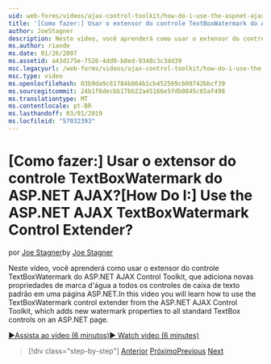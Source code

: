 ```yaml
---
uid: web-forms/videos/ajax-control-toolkit/how-do-i-use-the-aspnet-ajax-textboxwatermark-control-extender
title: '[Como fazer:] Usar o extensor do controle TextBoxWatermark do ASP.NET AJAX? | Microsoft Docs'
author: JoeStagner
description: Neste vídeo, você aprenderá como usar o extensor do controle TextBoxWatermark do ASP.NET AJAX Control Toolkit, que adiciona novas propriedades de marca d'água a um...
ms.author: riande
ms.date: 01/26/2007
ms.assetid: a43d175e-7526-4dd9-b8ed-9348c3c3dd39
msc.legacyurl: /web-forms/videos/ajax-control-toolkit/how-do-i-use-the-aspnet-ajax-textboxwatermark-control-extender
msc.type: video
ms.openlocfilehash: 03b9da9c61784b864b1cb452569cb09742bbcf39
ms.sourcegitcommit: 24b1f6decbb17bb22a45166e5fdb0845c65af498
ms.translationtype: MT
ms.contentlocale: pt-BR
ms.lasthandoff: 03/01/2019
ms.locfileid: "57032393"
---
```

<a name="how-do-i-use-the-aspnet-ajax-textboxwatermark-control-extender"></a><span data-ttu-id="7276a-104">[Como fazer:] Usar o extensor do controle TextBoxWatermark do ASP.NET AJAX?</span><span class="sxs-lookup"><span data-stu-id="7276a-104">[How Do I:] Use the ASP.NET AJAX TextBoxWatermark Control Extender?</span></span>
====================
<span data-ttu-id="7276a-105">por [Joe Stagner](https://github.com/JoeStagner)</span><span class="sxs-lookup"><span data-stu-id="7276a-105">by [Joe Stagner](https://github.com/JoeStagner)</span></span>

<span data-ttu-id="7276a-106">Neste vídeo, você aprenderá como usar o extensor do controle TextBoxWatermark do ASP.NET AJAX Control Toolkit, que adiciona novas propriedades de marca d'água a todos os controles de caixa de texto padrão em uma página ASP.NET.</span><span class="sxs-lookup"><span data-stu-id="7276a-106">In this video you will learn how to use the TextBoxWatermark control extender from the ASP.NET AJAX Control Toolkit, which adds new watermark properties to all standard TextBox controls on an ASP.NET page.</span></span>

[<span data-ttu-id="7276a-107">&#9654;Assista ao vídeo (6 minutos)</span><span class="sxs-lookup"><span data-stu-id="7276a-107">&#9654; Watch video (6 minutes)</span></span>](https://channel9.msdn.com/Blogs/ASP-NET-Site-Videos/how-do-i-use-the-aspnet-ajax-textboxwatermark-control-extender)

> [!div class="step-by-step"]
> <span data-ttu-id="7276a-108">[Anterior](how-do-i-use-the-aspnet-ajax-cascadingdropdown-control-extender.md)
> [Próximo](how-do-i-use-the-aspnet-ajax-popup-control-extender.md)</span><span class="sxs-lookup"><span data-stu-id="7276a-108">[Previous](how-do-i-use-the-aspnet-ajax-cascadingdropdown-control-extender.md)
[Next](how-do-i-use-the-aspnet-ajax-popup-control-extender.md)</span></span>
